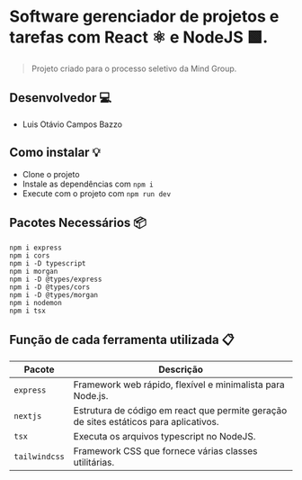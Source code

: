 # Software gerenciador de projetos e tarefas com React ⚛ e NodeJS 🟩.
> Projeto criado para o processo seletivo da Mind Group.

## Desenvolvedor 💻
* Luis Otávio Campos Bazzo

## Como instalar 💡
- Clone o projeto
- Instale as dependências com ```npm i```
- Execute com o projeto com ```npm run dev```

## Pacotes Necessários 📦
```
npm i express
npm i cors
npm i -D typescript
npm i morgan
npm i -D @types/express
npm i -D @types/cors
npm i -D @types/morgan
npm i nodemon
npm i tsx

```

## Função de cada ferramenta utilizada 📋
<table><thead><tr><th>Pacote</th><th>Descrição</th></tr></thead><tbody><tr><td><code>express</code></td><td>Framework web rápido, flexível e minimalista para Node.js.</td></tr><tr><td><code>nextjs</code></td><td>Estrutura de código em react que permite geração de sites estáticos para aplicativos.</td></tr><tr><td><code>tsx</code></td><td>Executa os arquivos typescript no NodeJS.</td></tr><tr><td><code>tailwindcss</code></td><td>Framework CSS que fornece várias classes utilitárias.</td></tr></tbody></table>